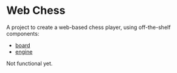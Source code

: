 # Web Chess

A project to create a web-based chess player, using off-the-shelf components:

* [board](http://chessboardjs.com/)
* [engine]()

Not functional yet. 







